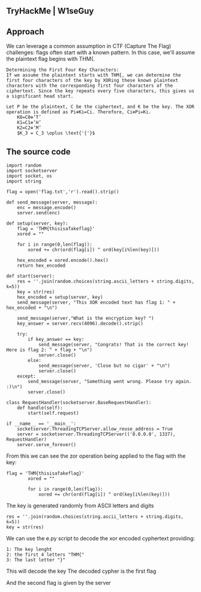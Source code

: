 ## TryHackMe | W1seGuy

## Approach

We can leverage a common assumption in CTF (Capture The Flag) challenges: flags often start with a known pattern. In this case, we'll assume the plaintext flag begins with THM{.

    Determining the First Four Key Characters:
    If we assume the plaintext starts with THM{, we can determine the first four characters of the key by XORing these known plaintext characters with the corresponding first four characters of the ciphertext. Since the key repeats every five characters, this gives us a significant head start.

    Let P be the plaintext, C be the ciphertext, and K be the key. The XOR operation is defined as Pi​⊕Ki​=Ci​. Therefore, Ci​⊕Pi​=Ki​.
        K0​=C0​⊕’T’
        K1​=C1​⊕’H’
        K2​=C2​⊕’M’
        $K_3 = C_3 \oplus \text{'{'}$

## The source code

    import random
    import socketserver 
    import socket, os
    import string
    
    flag = open('flag.txt','r').read().strip()
    
    def send_message(server, message):
        enc = message.encode()
        server.send(enc)
    
    def setup(server, key):
        flag = 'THM{thisisafakeflag}' 
        xored = ""
    
        for i in range(0,len(flag)):
            xored += chr(ord(flag[i]) ^ ord(key[i%len(key)]))
    
        hex_encoded = xored.encode().hex()
        return hex_encoded
    
    def start(server):
        res = ''.join(random.choices(string.ascii_letters + string.digits, k=5))
        key = str(res)
        hex_encoded = setup(server, key)
        send_message(server, "This XOR encoded text has flag 1: " + hex_encoded + "\n")
        
        send_message(server,"What is the encryption key? ")
        key_answer = server.recv(4096).decode().strip()
    
        try:
            if key_answer == key:
                send_message(server, "Congrats! That is the correct key! Here is flag 2: " + flag + "\n")
                server.close()
            else:
                send_message(server, 'Close but no cigar' + "\n")
                server.close()
        except:
            send_message(server, "Something went wrong. Please try again. :)\n")
            server.close()
    
    class RequestHandler(socketserver.BaseRequestHandler):
        def handle(self):
            start(self.request)
    
    if __name__ == '__main__':
        socketserver.ThreadingTCPServer.allow_reuse_address = True
        server = socketserver.ThreadingTCPServer(('0.0.0.0', 1337), RequestHandler)
        server.serve_forever()

From this we can see the zor operation being applied to the flag with the key:
    
    flag = 'THM{thisisafakeflag}' 
            xored = ""
        
            for i in range(0,len(flag)):
                xored += chr(ord(flag[i]) ^ ord(key[i%len(key)]))
                
The key is generated randomly from ASCII letters and digits

    res = ''.join(random.choices(string.ascii_letters + string.digits, k=5))
    key = str(res)

We can use the e.py script to decode the xor encoded cyphertext providing:

    1: The key lenght
    2: the first 4 letters "THM{"
    3: The last letter "}"

This will decode the key The decoded cypher is the first flag

And the second flag is given by the server

















    
